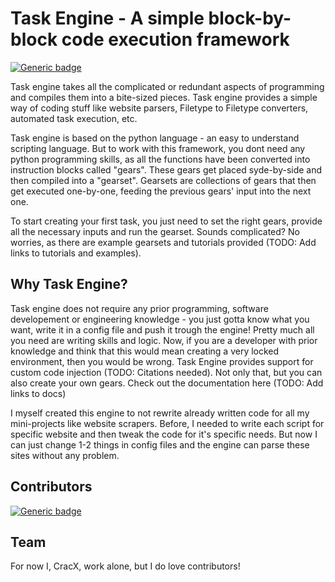 # Task Engine - A simple block-by-block code execution framework
[![Generic badge](https://img.shields.io/badge/Version-0.0.1.DEV-yellow.svg)](https://github.com/CracX/TaskEngine)

Task engine takes all the complicated or redundant aspects of programming and compiles them into a bite-sized pieces. Task engine provides a simple way of coding stuff like website parsers, Filetype to Filetype converters, automated task execution, etc.

Task engine is based on the python language - an easy to understand scripting language. But to work with this framework, you dont need any python programming skills, as all the functions have been converted into instruction blocks called "gears". These gears get placed syde-by-side and then compiled into a "gearset". Gearsets are collections of gears that then get executed one-by-one, feeding the previous gears' input into the next one.

To start creating your first task, you just need to set the right gears, provide all the necessary inputs and run the gearset. Sounds complicated? No worries, as there are example gearsets and tutorials provided (TODO: Add links to tutorials and examples).

## Why Task Engine?
Task engine does not require any prior programming, software developement or engineering knowledge - you just gotta know what you want, write it in a config file and push it trough the engine! Pretty much all you need are writing skills and logic. Now, if you are a developer with prior knowledge and think that this would mean creating a very locked environment, then you would be wrong. Task Engine provides support for custom code injection (TODO: Citations needed). Not only that, but you can also create your own gears. Check out the documentation here (TODO: Add links to docs)

I myself created this engine to not rewrite already written code for all my mini-projects like website scrapers. Before, I needed to write each script for specific website and then tweak the code for it's specific needs. But now I can just change 1-2 things in config files and the engine can parse these sites without any problem.

## Contributors
[![Generic badge](https://img.shields.io/badge/narukoshin-Language_Proofing-green.svg)](https://github.com/narukoshin)

## Team
For now I, CracX, work alone, but I do love contributors!

